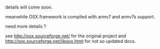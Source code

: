 details will come soon.

meanwhile OSX.framework is compiled with armv7 and armv7s support.

need more details ?

see http://sox.sourceforge.net/ for the original project
and
http://sox.sourceforge.net/libsox.html for not so updated docs.


